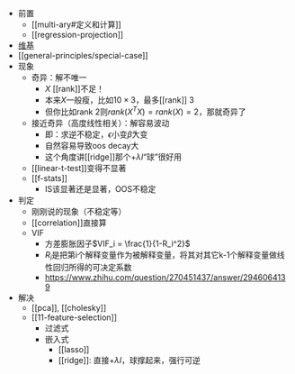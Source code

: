 - 前置
  - [[multi-ary#定义和计算]]
  - [[regression-projection]]
- [维基](https://en.wikipedia.org/wiki/Multicollinearity)
- [[general-principles/special-case]]
- 现象
  - 奇异：解不唯一
    - $X$ [[rank]]不足！
    - 本来$X$一般瘦，比如$10\times 3$，最多[[rank]] 3
    - 但你比如rank 2则$rank(X^T X)= rank(X)=2$，那就奇异了
  - 接近奇异（高度线性相关）：解容易波动
    - 即：求逆不稳定，$\epsilon$小变$\hat\beta$大变
    - 自然容易导致oos decay大
    - 这个角度讲[[ridge]]那个$+\lambda I$“球”很好用
  - [[linear-t-test]]变得不显著
  - [[f-stats]]
    - IS该显著还是显著，OOS不稳定
- 判定
  - 刚刚说的现象（不稳定等）
  - [[correlation]]直接算
  - VIF
    - 方差膨胀因子$VIF_i = \frac{1}{1-R_i^2}$
    - $R_i$是把第i个解释变量作为被解释变量，将其对其它k-1个解释变量做线性回归所得的可决定系数
    - https://www.zhihu.com/question/270451437/answer/2946064139
- 解决
  - [[pca]], [[cholesky]]
  - [[11-feature-selection]]
    - 过滤式
    - 嵌入式
      - [[lasso]]
      - [[ridge]]: 直接$+\lambda I$，球撑起来，强行可逆